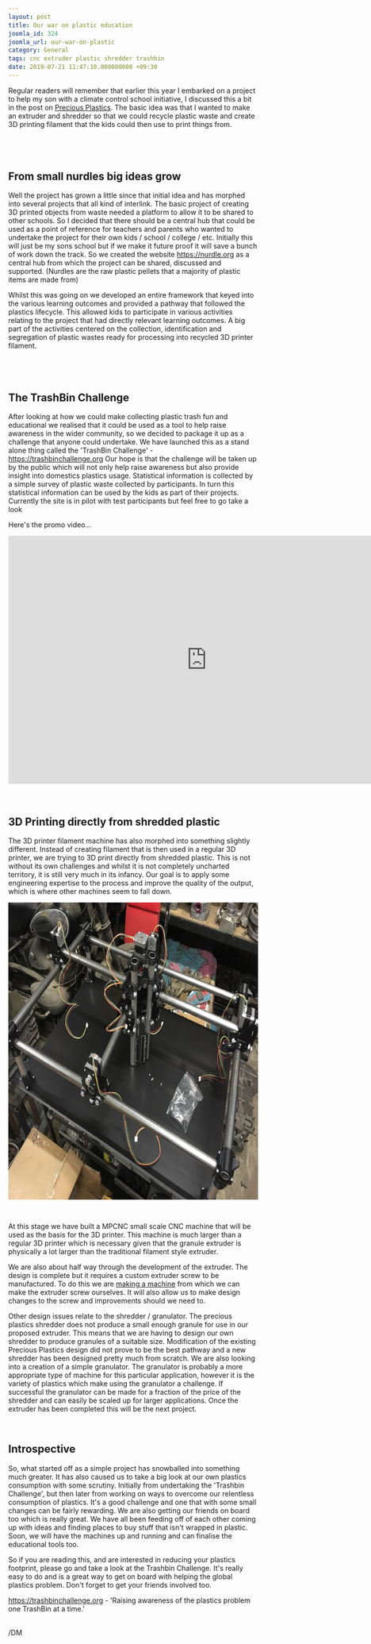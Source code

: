 ```yaml
---
layout: post
title: Our war on plastic education
joomla_id: 324
joomla_url: our-war-on-plastic
category: General
tags: cnc extruder plastic shredder trashbin
date: 2019-07-21 11:47:10.000000000 +09:30
---
```

<p>Regular readers will remember that earlier this year I embarked on a project to help my son with a climate control school initiative, I discussed this a bit in the post on <a title="Precious Plastics" href="index.php/entry/general/precious-plastics">Precious Plastics</a>. The basic idea was that I wanted to make an extruder and shredder so that we could recycle plastic waste and create 3D printing filament that the kids could then use to print things from.</p>

<h2> </h2>
<h2>From small nurdles big ideas grow</h2>
<p>Well the project has grown a little since that initial idea and has morphed into several projects that all kind of interlink. The basic project of creating 3D printed objects from waste needed a platform to allow it to be shared to other schools. So I decided that there should be a central hub that could be used as a point of reference for teachers and parents who wanted to undertake the project for their own kids / school / college / etc. Initially this will just be my sons school but if we make it future proof it will save a bunch of work down the track. So we created the website <a href="https://nurdle.org">https://nurdle.org</a> as a central hub from which the project can be shared, discussed and supported. (Nurdles are the raw plastic pellets that a majority of plastic items are made from)</p>
<p>Whilst this was going on we developed an entire framework that keyed into the various learning outcomes and provided a pathway that followed the plastics lifecycle. This allowed kids to participate in various activities relating to the project that had directly relevant learning outcomes. A big part of the activities centered on the collection, identification and segregation of plastic wastes ready for processing into recycled 3D printer filament. </p>
<h2> </h2>
<h2>The TrashBin Challenge</h2>
<p>After looking at how we could make collecting plastic trash fun and educational we realised that it could be used as a tool to help raise awareness in the wider community, so we decided to package it up as a challenge that anyone could undertake. We have launched this as a stand alone thing called the 'TrashBin Challenge' - <a href="https://trashbinchallenge.org">https://trashbinchallenge.org</a> Our hope is that the challenge will be taken up by the public which will not only help raise awareness but also provide insight into domestics plastics usage. Statistical information is collected by a simple survey of plastic waste collected by participants. In turn this statistical information can be used by the kids as part of their projects. Currently the site is in pilot with test participants but feel free to go take a look</p>
<p>Here's the promo video...</p>
<p style="text-align: center;"><div class="legacy-video-container"><iframe  width="800" height="500" src="https://www.youtube.com/embed/oP6cQ5lwGzg?wmode=transparent" frameborder="0" allowfullscreen></iframe></div></p>
<p> </p>
<h2>3D Printing directly from shredded plastic</h2>
<p>The 3D printer filament machine has also morphed into something slightly different. Instead of creating filament that is then used in a regular 3D printer, we are trying to 3D print directly from shredded plastic. This is not without its own challenges and whilst it is not completely uncharted territory, it is still very much in its infancy. Our goal is to apply some engineering expertise to the process and improve the quality of the output, which is where other machines seem to fall down.</p>
<p><img style="display: block; margin-left: auto; margin-right: auto;" src="images/easyblog_articles/324/b2ap3_large_IMG_7043.jpg" width="799" height="599" align="center" data-style="clear" /></p>
<p> </p>
<p>At this stage we have built a MPCNC small scale CNC machine that will be used as the basis for the 3D printer. This machine is much larger than a regular 3D printer which is necessary given that the granule extruder is physically a lot larger than the traditional filament style extruder.</p>
<p>We are also about half way through the development of the extruder. The design is complete but it requires a custom extruder screw to be manufactured. To do this we are <a title="DIY Extruder screw making machine Part 1 - The table" href="index.php/entry/general/diy-extruder-auger-machine-part-1">making a machine</a> from which we can make the extruder screw ourselves. It will also allow us to make design changes to the screw and improvements should we need to.</p>
<p>Other design issues relate to the shredder / granulator. The precious plastics shredder does not produce a small enough granule for use in our proposed extruder. This means that we are having to design our own shredder to produce granules of a suitable size. Modification of the existing Precious Plastics design did not prove to be the best pathway and a new shredder has been designed pretty much from scratch. We are also looking into a creation of a simple granulator. The granulator is probably a more appropriate type of machine for this particular application, however it is the variety of plastics which make using the granulator a challenge. If successful the granulator can be made for a fraction of the price of the shredder and can easily be scaled up for larger applications. Once the extruder has been completed this will be the next project.</p>
<p> </p>
<h2>Introspective</h2>
<p>So, what started off as a simple project has snowballed into something much greater. It has also caused us to take a big look at our own plastics consumption with some scrutiny. Initially from undertaking the 'Trashbin Challenge', but then later from working on ways to overcome our relentless consumption of plastics. It's a good challenge and one that with some small changes can be fairly rewarding. We are also getting our friends on board too which is really great. We have all been feeding off of each other coming up with ideas and finding places to buy stuff that isn't wrapped in plastic.  Soon, we will have the machines up and running and can finalise the educational tools too.</p>
<p>So if you are reading this, and are interested in reducing your plastics footprint, please go and take a look at the Trashbin Challenge. It's really easy to do and is a great way to get on board with helping the global plastics problem. Don't forget to get your friends involved too.</p>
<p><a href="https://trashbinchallenge.org">https://trashbinchallenge.org</a> - 'Raising awareness of the plastics problem one TrashBin at a time.'</p>
<p><br />/DM</p>
<p> </p>
<p> </p>
